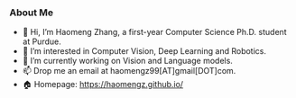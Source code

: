 ### About Me
- 👋 Hi, I’m Haomeng Zhang, a first-year Computer Science Ph.D. student at Purdue.
- 👀 I’m interested in Computer Vision, Deep Learning and Robotics.
- 🌱 I’m currently working on Vision and Language models.
- 📫 Drop me an email at haomengz99[AT]gmail[DOT]com.
- :house: Homepage: https://haomengz.github.io/
